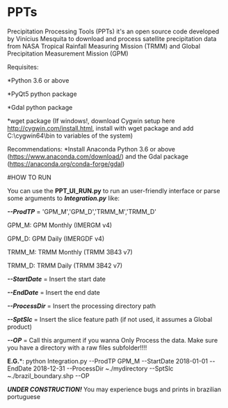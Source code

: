 # PPTs
Precipitation Processing Tools (PPTs) it's an open source code developed by Vinícius Mesquita to download and process satellite precipitation data from NASA Tropical Rainfall Measuring Mission (TRMM) and Global Precipitation Measurement Mission (GPM)

Requisites:

  *Python 3.6 or above
  
  *PyQt5 python package
  
  *Gdal python package
  
  *wget package (If windows!, download Cygwin setup here http://cygwin.com/install.html, install with wget package and add C:\cygwin64\bin to variables of the system)
  
  
Recommendations: 
  *Install Anaconda Python 3.6 or above (https://www.anaconda.com/download/) and the Gdal package (https://anaconda.org/conda-forge/gdal)

#HOW TO RUN

You can use the **PPT_UI_RUN.py** to run an user-friendly interface or parse some arguments to ***Integration.py*** like:


***--ProdTP*** = 'GPM_M','GPM_D','TRMM_M','TRMM_D'

GPM_M: GPM Monthly (IMERGM v4)

GPM_D: GPM Daily (IMERGDF v4)

TRMM_M: TRMM Monthly (TRMM 3B43 v7)

TRMM_D: TRMM Daily (TRMM 3B42 v7)

***--StartDate*** = Insert the start date

***--EndDate*** = Insert the end date

***--ProcessDir*** = Insert the processing directory path

***--SptSlc*** = Insert the slice feature path (if not used, it assumes a Global product)

***--OP*** = Call this argument if you wanna Only Process the data. Make sure you have a directory with a raw files subfolder!!!!
 
 
 **E.G.***: python Integration.py --ProdTP GPM_M --StartDate 2018-01-01 --EndDate 2018-12-31 --ProcessDir ~./mydirectory --SptSlc ~./brazil_boundary.shp --OP
 
 
 ***UNDER CONSTRUCTION!***
 You may experience bugs and prints in brazilian portuguese
 
 
